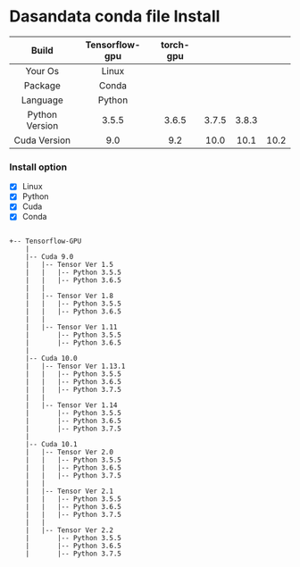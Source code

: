 # Dasandata conda file Install


| Build           | Tensorflow-gpu  | torch-gpu |         |         |         |
| :-------------: | :-------------: | :-------: | :-----: | :-----: | :-----: |
| Your Os         | Linux                                                 |||||
| Package         | Conda                                                 |||||
| Language        | Python                                                |||||
| Python Version  | 3.5.5           | 3.6.5     |  3.7.5  |  3.8.3  |         |
| Cuda Version    | 9.0             |  9.2      | 10.0    | 10.1    | 10.2    |

### Install option

- [x] Linux
- [x] Python
- [x] Cuda
- [x] Conda

```

+-- Tensorflow-GPU
    |
    |-- Cuda 9.0
    |   |-- Tensor Ver 1.5
    |   |   |-- Python 3.5.5
    |   |   |-- Python 3.6.5
    |   |
    |   |-- Tensor Ver 1.8
    |   |   |-- Python 3.5.5
    |   |   |-- Python 3.6.5
    |   |
    |   |-- Tensor Ver 1.11
    |       |-- Python 3.5.5
    |       |-- Python 3.6.5
    |
    |-- Cuda 10.0        
    |   |-- Tensor Ver 1.13.1
    |   |   |-- Python 3.5.5
    |   |   |-- Python 3.6.5
    |   |   |-- Python 3.7.5
    |   |
    |   |-- Tensor Ver 1.14
    |       |-- Python 3.5.5
    |       |-- Python 3.6.5
    |       |-- Python 3.7.5
    |
    |-- Cuda 10.1
    |   |-- Tensor Ver 2.0
    |   |   |-- Python 3.5.5
    |   |   |-- Python 3.6.5
    |   |   |-- Python 3.7.5
    |   |
    |   |-- Tensor Ver 2.1
    |   |   |-- Python 3.5.5
    |   |   |-- Python 3.6.5
    |   |   |-- Python 3.7.5
    |   |
    |   |-- Tensor Ver 2.2
    |       |-- Python 3.5.5
    |       |-- Python 3.6.5
    |       |-- Python 3.7.5

```
